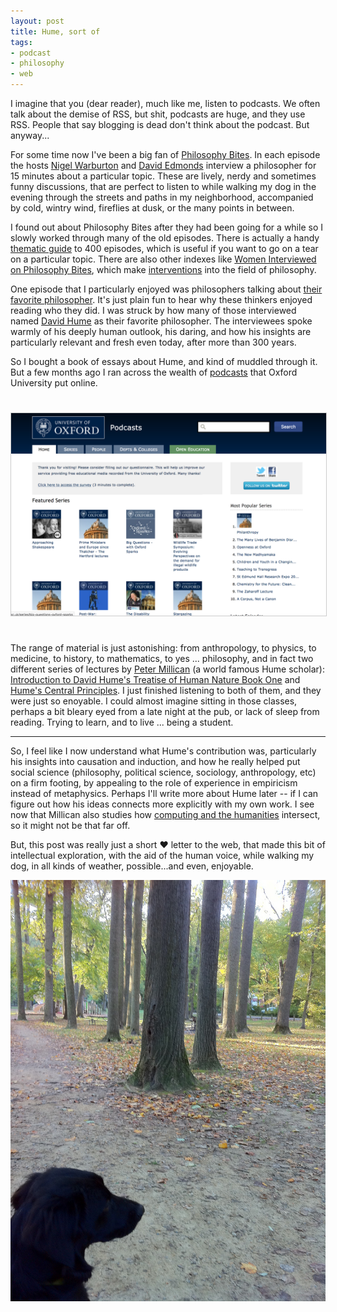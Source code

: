 ```yaml
---
layout: post
title: Hume, sort of
tags:
- podcast
- philosophy
- web
---
```


I imagine that you (dear reader), much like me, listen to podcasts. We often
talk about the demise of RSS, but shit, podcasts are huge, and they use RSS.
People that say blogging is dead don't think about the podcast. But anyway...

For some time now I've been a big fan of [Philosophy Bites]. In each episode the
hosts [Nigel Warburton] and [David Edmonds] interview a philosopher for 15
minutes about a particular topic. These are lively, nerdy and sometimes funny
discussions, that are perfect to listen to while walking my dog in the evening
through the streets and paths in my neighborhood, accompanied by cold, wintry
wind, fireflies at dusk, or the many points in between.

I found out about Philosophy Bites after they had been going for a while so I
slowly worked through many of the old episodes. There is actually a handy
[thematic guide] to 400 episodes, which is useful if you want to go on a tear on
a particular topic. There are also other indexes like [Women Interviewed on
Philosophy Bites], which make [interventions] into the field of philosophy.

One episode that I particularly enjoyed was philosophers talking about [their
favorite philosopher]. It's just plain fun to hear why these thinkers enjoyed
reading who they did. I was struck by how many of those interviewed named [David
Hume] as their favorite philosopher. The interviewees spoke warmly of his deeply
human outlook, his daring, and how his insights are particularly relevant and
fresh even today, after more than 300 years.

So I bought a book of essays about Hume, and kind of muddled through it. But a
few months ago I ran across the wealth of [podcasts] that Oxford University put
online. 

<a href="https://podcasts.ox.ac.uk/">
  <img style="margin: 25px 0px 25px 0px; border: thin solid #ccc;" class="img-responsive" src="/images/oxford.png">
</a>

The range of material is just astonishing: from anthropology, to physics, to
medicine, to history, to mathematics, to yes ... philosophy, and in fact two
different series of lectures by [Peter Millican] (a world famous Hume scholar):
[Introduction to David Hume's Treatise of Human Nature Book One] and [Hume's
Central Principles]. I just finished listening to both of them, and they were
just so enoyable. I could almost imagine sitting in those classes, perhaps a bit
bleary eyed from a late night at the pub, or lack of sleep from reading. Trying
to learn, and to live ... being a student.

---

So, I feel like I now understand what Hume's contribution was, particularly his
insights into causation and induction, and how he really helped put social
science (philosophy, political science, sociology, anthropology, etc) on a firm
footing, by appealing to the role of experience in empiricism instead of
metaphysics. Perhaps I'll write more about Hume later -- if I can figure out how
his ideas connects more explicitly with my own work. I see now that Millican
also studies how [computing and the humanities] intersect, so it might not be
that far off.

But, this post was really just a short ❤️  letter to the web, that made this bit
of intellectual exploration, with the aid of the human voice, while walking my
dog, in all kinds of weather, possible...and even, enjoyable.

<a href="https://www.flickr.com/photos/inkdroid/5088952809">
  <img class="img-responsive" src="/images/tim.jpg">
</a>

[thematic guide]: http://philosophybites.com/2017/04/400-bites-podcast-interviews-arranged-by-theme--1.html
[Women Interviewed on Philosophy Bites]: http://philosophybites.com/2017/06/women-interviewed-on-philosophy-bites.html
[interventions]: https://www.washingtonpost.com/news/grade-point/wp/2015/04/28/philosophys-gender-bias-for-too-long-scholars-say-women-have-been-ignored/?utm_term=.e1bf52041d41
[their favorite philosopher]: https://philosophybites.libsyn.com/who-s-your-favourite-philosopher
[David Hume]: https://en.wikipedia.org/wiki/David_Hume
[Introduction to David Hume's Treatise of Human Nature Book One]: https://podcasts.ox.ac.uk/series/introduction-david-humes-treatise-human-nature-book-one
[Hume's Central Principles]: https://podcasts.ox.ac.uk/series/humes-central-principles
[Philosophy Bites]: http://philosophybites.com/
[Nigel Warburton]: https://en.wikipedia.org/wiki/Nigel_Warburton
[David Edmonds]: https://en.wikipedia.org/wiki/David_Edmonds_(philosopher)
[podcasts]: https://podcasts.ox.ac.uk/
[Peter Millican]: https://en.wikipedia.org/wiki/Peter_Millican
[computing and the humanities]: http://www.millican.org/papers/2012Turing.pdf

